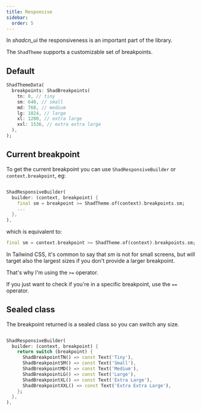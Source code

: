 ```yaml
---
title: Responsive
sidebar:
  order: 5
---
```

In *shadcn_ui* the responsiveness is an important part of the library.

The `ShadTheme` supports a customizable set of breakpoints.

## Default

```dart
ShadThemeData(
  breakpoints: ShadBreakpoints(
    tn: 0, // tiny
    sm: 640, // small
    md: 768, // medium
    lg: 1024, // large
    xl: 1280, // extra large
    xxl: 1536, // extra extra large
  ),
);
```

## Current breakpoint

To get the current breakpoint you can use `ShadResponsiveBuilder` or `context.breakpoint`, eg:

```dart

ShadResponsiveBuilder(
  builder: (context, breakpoint) {
    final sm = breakpoint >= ShadTheme.of(context).breakpoints.sm;
    ...
  },
),
```

which is equivalent to:

```dart
final sm = context.breakpoint >= ShadTheme.of(context).breakpoints.sm;

```

In Tailwind CSS, it's common to say that *sm* is not for small screens, but will target also the largest sizes if you don't provide a larger breakpoint.

That's why I'm using the `>=` operator.

If you just want to check if you're in a specific breakpoint, use the `==` operator.

## Sealed class

The breakpoint returned is a sealed class so you can switch any size.

```dart

ShadResponsiveBuilder(
  builder: (context, breakpoint) {
    return switch (breakpoint) {
      ShadBreakpointTN() => const Text('Tiny'),
      ShadBreakpointSM() => const Text('Small'),
      ShadBreakpointMD() => const Text('Medium'),
      ShadBreakpointLG() => const Text('Large'),
      ShadBreakpointXL() => const Text('Extra Large'),
      ShadBreakpointXXL() => const Text('Extra Extra Large'),
    };
  },
),
```

